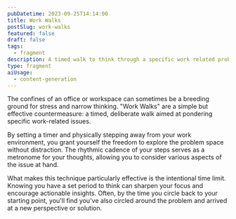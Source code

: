 ```yaml
---
pubDatetime: 2023-09-25T14:14:00
title: Work Walks
postSlug: work-walks
featured: false
draft: false
tags:
  - fragment
description: A timed walk to think through a specific work related problem.
type: fragment
aiUsage:
  - content-generation
---
```


The confines of an office or workspace can sometimes be a breeding ground for stress and narrow thinking. "Work Walks" are a simple but effective countermeasure: a timed, deliberate walk aimed at pondering specific work-related issues.

By setting a timer and physically stepping away from your work environment, you grant yourself the freedom to explore the problem space without distraction. The rhythmic cadence of your steps serves as a metronome for your thoughts, allowing you to consider various aspects of the issue at hand.

What makes this technique particularly effective is the intentional time limit. Knowing you have a set period to think can sharpen your focus and encourage actionable insights. Often, by the time you circle back to your starting point, you'll find you've also circled around the problem and arrived at a new perspective or solution.
